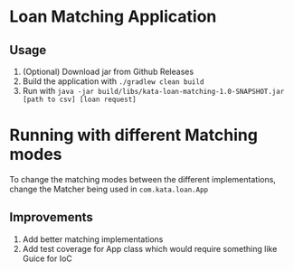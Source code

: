 # Loan Matching Application


## Usage
1. (Optional) Download jar from Github Releases
1. Build the application with `./gradlew clean build`
1. Run with `java -jar build/libs/kata-loan-matching-1.0-SNAPSHOT.jar [path to csv] [loan request]`

# Running with different Matching modes
To change the matching modes between the different implementations, change the Matcher being used in `com.kata.loan.App`

## Improvements
1. Add better matching implementations
1. Add test coverage for App class which would require something like Guice for IoC